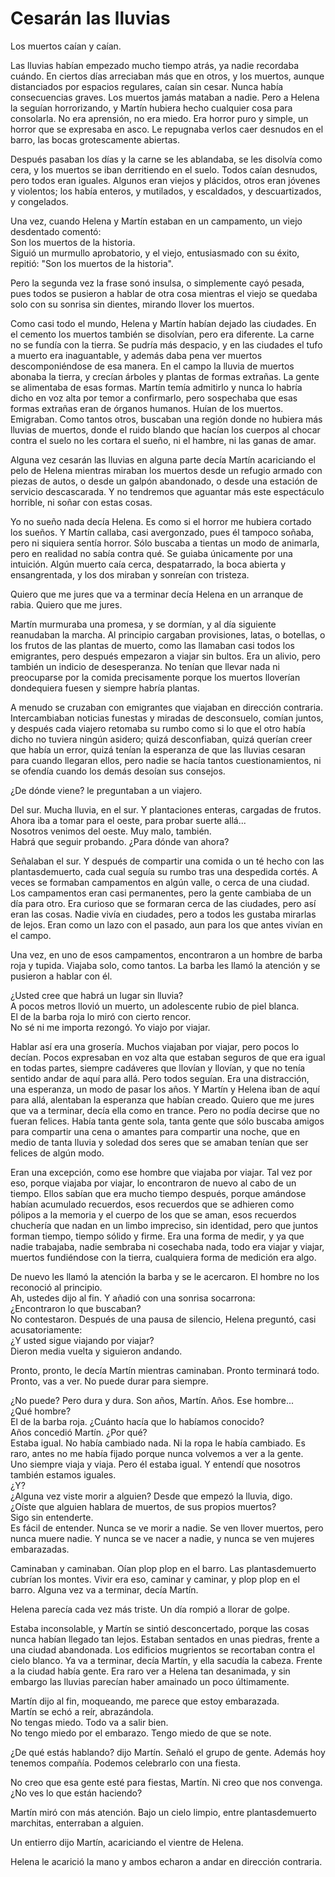 # Cesarán las lluvias

Los muertos caían y caían.

Las lluvias habían empezado mucho tiempo atrás, ya nadie recordaba
cuándo. En ciertos días arreciaban más que en otros, y los muertos,
aunque distanciados por espacios regulares, caían sin cesar. Nunca
había consecuencias graves. Los muertos jamás mataban a nadie. Pero a
Helena la seguían horrorizando, y Martín hubiera hecho cualquier cosa
para consolarla. No era aprensión, no era miedo. Era horror puro y
simple, un horror que se expresaba en asco. Le repugnaba verlos caer
desnudos en el barro, las bocas grotescamente abiertas.

Después pasaban los días y la carne se les ablandaba, se les disolvía
como cera, y los muertos se iban derritiendo en el suelo. Todos caían
desnudos, pero todos eran iguales. Algunos eran viejos y plácidos,
otros eran jóvenes y violentos; los había enteros, y mutilados, y
escaldados, y descuartizados, y congelados.

Una vez, cuando Helena y Martín estaban en un campamento, un viejo
desdentado comentó:  
Son los muertos de la historia.  
Siguió un murmullo aprobatorio, y el viejo, entusiasmado con su éxito,
repitió: "Son los muertos de la historia".

Pero la segunda vez la frase sonó insulsa, o simplemente cayó pesada,
pues todos se pusieron a hablar de otra cosa mientras el viejo se
quedaba solo con su sonrisa sin dientes, mirando llover los muertos.

Como casi todo el mundo, Helena y Martín habían dejado las ciudades. En
el cemento los muertos también se disolvían, pero era diferente. La
carne no se fundía con la tierra. Se pudría más despacio, y en las
ciudades el tufo a muerto era inaguantable, y además daba pena ver
muertos descomponiéndose de esa manera. En el campo la lluvia de
muertos abonaba la tierra, y crecían árboles y plantas de formas
extrañas. La gente se alimentaba de esas formas. Martín temía admitirlo
y nunca lo habría dicho en voz alta por temor a confirmarlo, pero
sospechaba que esas formas extrañas eran de órganos humanos. Huían de
los muertos. Emigraban. Como tantos otros, buscaban una región donde no
hubiera más lluvias de muertos, donde el ruido blando que hacían los
cuerpos al chocar contra el suelo no les cortara el sueño, ni el
hambre, ni las ganas de amar.

Alguna vez cesarán las lluvias en alguna parte decía Martín acariciando
el pelo de Helena mientras miraban los muertos desde un refugio armado
con piezas de autos, o desde un galpón abandonado, o desde una estación
de servicio descascarada. Y no tendremos que aguantar más este
espectáculo horrible, ni soñar con estas cosas.

Yo no sueño nada decía Helena. Es como si el horror me hubiera cortado
los sueños. Y Martín callaba, casi avergonzado, pues él tampoco soñaba,
pero ni siquiera sentía horror. Sólo buscaba a tientas un modo de
animarla, pero en realidad no sabía contra qué. Se guiaba únicamente
por una intuición. Algún muerto caía cerca, despatarrado, la boca
abierta y ensangrentada, y los dos miraban y sonreían con tristeza.

Quiero que me jures que va a terminar decía Helena en un arranque de
rabia. Quiero que me jures.

Martín murmuraba una promesa, y se dormían, y al día siguiente
reanudaban la marcha. Al principio cargaban provisiones, latas, o
botellas, o los frutos de las plantas de muerto, como las llamaban casi
todos los emigrantes, pero después empezaron a viajar sin bultos. Era
un alivio, pero también un indicio de desesperanza. No tenían que
llevar nada ni preocuparse por la comida precisamente porque los
muertos lloverían dondequiera fuesen y siempre habría plantas.

A menudo se cruzaban con emigrantes que viajaban en dirección
contraria. Intercambiaban noticias funestas y miradas de desconsuelo,
comían juntos, y después cada viajero retomaba su rumbo como si lo que
el otro había dicho no tuviera ningún asidero; quizá desconfiaban,
quizá querían creer que había un error, quizá tenían la esperanza de
que las lluvias cesaran para cuando llegaran ellos, pero nadie se hacía
tantos cuestionamientos, ni se ofendía cuando los demás desoían sus
consejos.

¿De dónde viene? le preguntaban a un viajero.

Del sur. Mucha lluvia, en el sur. Y plantaciones enteras, cargadas de
frutos. Ahora iba a tomar para el oeste, para probar suerte allá...  
Nosotros venimos del oeste. Muy malo, también.  
Habrá que seguir probando. ¿Para dónde van ahora?

Señalaban el sur. Y después de compartir una comida o un té hecho con
las plantasdemuerto, cada cual seguía su rumbo tras una despedida
cortés. A veces se formaban campamentos en algún valle, o cerca de una
ciudad. Los campamentos eran casi permanentes, pero la gente cambiaba
de un día para otro. Era curioso que se formaran cerca de las ciudades,
pero así eran las cosas. Nadie vivía en ciudades, pero a todos les
gustaba mirarlas de lejos. Eran como un lazo con el pasado, aun para
los que antes vivían en el campo.

Una vez, en uno de esos campamentos, encontraron a un hombre de barba
roja y tupida. Viajaba solo, como tantos. La barba les llamó la
atención y se pusieron a hablar con él.

¿Usted cree que habrá un lugar sin lluvia?  
A pocos metros llovió un muerto, un adolescente rubio de piel blanca.  
El de la barba roja lo miró con cierto rencor.  
No sé ni me importa rezongó. Yo viajo por viajar.

Hablar así era una grosería. Muchos viajaban por viajar, pero pocos lo
decían. Pocos expresaban en voz alta que estaban seguros de que era
igual en todas partes, siempre cadáveres que llovían y llovían, y que
no tenía sentido andar de aquí para allá. Pero todos seguían. Era una
distracción, una esperanza, un modo de pasar los años. Y Martín y
Helena iban de aquí para allá, alentaban la esperanza que habían
creado. Quiero que me jures que va a terminar, decía ella como en
trance. Pero no podía decirse que no fueran felices. Había tanta gente
sola, tanta gente que sólo buscaba amigos para compartir una cena o
amantes para compartir una noche, que en medio de tanta lluvia y
soledad dos seres que se amaban tenían que ser felices de algún modo.

Eran una excepción, como ese hombre que viajaba por viajar. Tal vez por
eso, porque viajaba por viajar, lo encontraron de nuevo al cabo de un
tiempo. Ellos sabían que era mucho tiempo después, porque amándose
habían acumulado recuerdos, esos recuerdos que se adhieren como pólipos
a la memoria y el cuerpo de los que se aman, esos recuerdos chuchería
que nadan en un limbo impreciso, sin identidad, pero que juntos forman
tiempo, tiempo sólido y firme. Era una forma de medir, y ya que nadie
trabajaba, nadie sembraba ni cosechaba nada, todo era viajar y viajar,
muertos fundiéndose con la tierra, cualquiera forma de medición era
algo.

De nuevo les llamó la atención la barba y se le acercaron. El hombre no
los reconoció al principio.  
Ah, ustedes dijo al fin. Y añadió con una sonrisa socarrona:  
¿Encontraron lo que buscaban?  
No contestaron. Después de una pausa de silencio, Helena preguntó, casi
acusatoriamente:  
¿Y usted sigue viajando por viajar?  
Dieron media vuelta y siguieron andando.

Pronto, pronto, le decía Martín mientras caminaban. Pronto terminará
todo. Pronto, vas a ver. No puede durar para siempre.

¿No puede? Pero dura y dura. Son años, Martín. Años. Ese hombre...  
¿Qué hombre?  
El de la barba roja. ¿Cuánto hacía que lo habíamos conocido?  
Años concedió Martín. ¿Por qué?  
Estaba igual. No había cambiado nada. Ni la ropa le había cambiado. Es
raro, antes no me había fijado porque nunca volvemos a ver a la gente.  
Uno siempre viaja y viaja. Pero él estaba igual. Y entendí que nosotros
también estamos iguales.  
¿Y?  
¿Alguna vez viste morir a alguien? Desde que empezó la lluvia, digo.  
¿Oíste que alguien hablara de muertos, de sus propios muertos?  
Sigo sin entenderte.  
Es fácil de entender. Nunca se ve morir a nadie. Se ven llover muertos,
pero nunca muere nadie. Y nunca se ve nacer a nadie, y nunca se ven
mujeres embarazadas.

Caminaban y caminaban. Oían plop plop en el barro. Las plantasdemuerto
cubrían los montes. Vivir era eso, caminar y caminar, y plop plop en el
barro. Alguna vez va a terminar, decía Martín.

Helena parecía cada vez más triste. Un día rompió a llorar de golpe.

Estaba inconsolable, y Martín se sintió desconcertado, porque las cosas
nunca habían llegado tan lejos. Estaban sentados en unas piedras,
frente a una ciudad abandonada. Los edificios mugrientos se recortaban
contra el cielo blanco. Ya va a terminar, decía Martín, y ella sacudía
la cabeza. Frente a la ciudad había gente. Era raro ver a Helena tan
desanimada, y sin embargo las lluvias parecían haber amainado un poco
últimamente.

Martín dijo al fin, moqueando, me parece que estoy embarazada.  
Martín se echó a reír, abrazándola.  
No tengas miedo. Todo va a salir bien.  
No tengo miedo por el embarazo. Tengo miedo de que se note.

¿De qué estás hablando? dijo Martín. Señaló el grupo de gente. Además
hoy tenemos compañía. Podemos celebrarlo con una fiesta.

No creo que esa gente esté para fiestas, Martín. Ni creo que nos
convenga. ¿No ves lo que están haciendo?

Martín miró con más atención. Bajo un cielo limpio, entre
plantasdemuerto marchitas, enterraban a alguien.

Un entierro dijo Martín, acariciando el vientre de Helena.

Helena le acarició la mano y ambos echaron a andar en dirección
contraria.